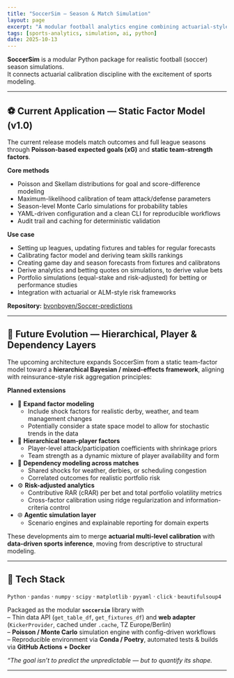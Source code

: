 ```yaml
---
title: "SoccerSim — Season & Match Simulation"
layout: page
excerpt: "A modular football analytics engine combining actuarial-style calibration with Monte Carlo simulation — evolving from a static factor model toward hierarchical team and player layers."
tags: [sports-analytics, simulation, ai, python]
date: 2025-10-13
---
```


**SoccerSim** is a modular Python package for realistic football (soccer) season simulations.  
It connects actuarial calibration discipline with the excitement of sports modeling.

---

## ⚽ Current Application — Static Factor Model (v1.0)

The current release models match outcomes and full league seasons through **Poisson-based expected goals (xG)** and **static team-strength factors**.

**Core methods**
- Poisson and Skellam distributions for goal and score-difference modeling  
- Maximum-likelihood calibration of team attack/defense parameters  
- Season-level Monte Carlo simulations for probability tables  
- YAML-driven configuration and a clean CLI for reproducible workflows  
- Audit trail and caching for deterministic validation

**Use case**
- Setting up leagues, updating fixtures and tables for regular forecasts
- Calibrating factor model and deriving team skills rankings
- Creating game day and season forecasts from fixtures and calibratons
- Derive analytics and betting quotes on simulations, to derive value bets
- Portfolio simulations (equal-stake and risk-adjusted) for betting or performance studies  
- Integration with actuarial or ALM-style risk frameworks

**Repository:** [bvonboyen/Soccer-predictions](https://github.com/bvonboyen/Soccer-predictions)

---

## 🧠 Future Evolution — Hierarchical, Player & Dependency Layers

The upcoming architecture expands SoccerSim from a static team-factor model toward a **hierarchical Bayesian / mixed-effects framework**, aligning with reinsurance-style risk aggregation principles:

**Planned extensions**
- 🧩 **Expand factor modeling**  
  - Include shock factors for realistic derby, weather, and team management changes
  - Potentially consider a state space model to allow for stochastic trends in the data
- 🧩 **Hierarchical team-player factors**  
  - Player-level attack/participation coefficients with shrinkage priors  
  - Team strength as a dynamic mixture of player availability and form  
- 🔗 **Dependency modeling across matches**  
  - Shared shocks for weather, derbies, or scheduling congestion  
  - Correlated outcomes for realistic portfolio risk  
- ⚙️ **Risk-adjusted analytics**  
  - Contributive RAR (cRAR) per bet and total portfolio volatility metrics  
  - Cross-factor calibration using ridge regularization and information-criteria control  
- 🌐 **Agentic simulation layer**  
  - Scenario engines and explainable reporting for domain experts

These developments aim to merge **actuarial multi-level calibration** with **data-driven sports inference**, moving from descriptive to structural modeling.

---

## 🧰 Tech Stack  
`Python` · `pandas` · `numpy` · `scipy` · `matplotlib` · `pyyaml` · `click` · `beautifulsoup4`

Packaged as the modular **`soccersim`** library with  
– Thin data API (`get_table_df`, `get_fixtures_df`) and **web adapter** (`KickerProvider`, cached under `.cache`, TZ Europe/Berlin)  
– **Poisson / Monte Carlo** simulation engine with config-driven workflows  
– Reproducible environment via **Conda / Poetry**, automated tests & builds via **GitHub Actions + Docker**

*“The goal isn’t to predict the unpredictable — but to quantify its shape.*

---